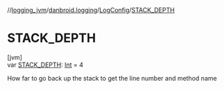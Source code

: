 //[logging_jvm](../../../index.md)/[danbroid.logging](../index.md)/[LogConfig](index.md)/[STACK_DEPTH](-s-t-a-c-k_-d-e-p-t-h.md)

# STACK_DEPTH

[jvm]\
var [STACK_DEPTH](-s-t-a-c-k_-d-e-p-t-h.md): [Int](https://kotlinlang.org/api/latest/jvm/stdlib/kotlin/-int/index.html) = 4

How far to go back up the stack to get the line number and method name
